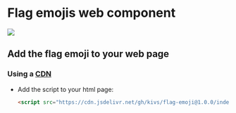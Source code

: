 # Flag emojis web component

[![](https://data.jsdelivr.com/v1/package/gh/kivs/flag-emoji/badge)](https://www.jsdelivr.com/package/gh/kivs/flag-emoji)


## Add the flag emoji to your web page


### Using a [CDN](https://www.jsdelivr.com/package/gh/kivs/flag-emoji)

- Add the script to your html page:

    ```html
    <script src="https://cdn.jsdelivr.net/gh/kivs/flag-emoji@1.0.0/index.js" integrity="sha256-Yxra5AEPCbl9CagfdSbnc+82A5n8G4eIUJq1ODcLmMU=" crossorigin="anonymous"></script>
    ```

